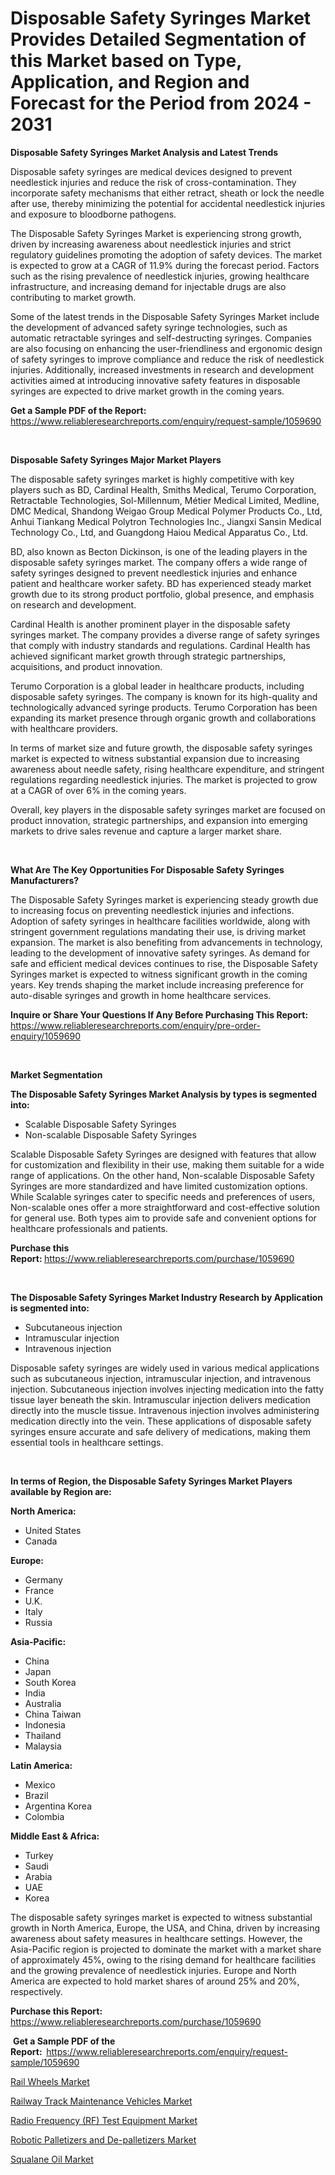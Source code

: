 <p><h1>Disposable Safety Syringes Market Provides Detailed Segmentation of this Market based on Type, Application, and Region and Forecast for the Period from 2024 - 2031</h1></p><p><strong>Disposable Safety Syringes Market Analysis and Latest Trends</strong></p>
<p><p>Disposable safety syringes are medical devices designed to prevent needlestick injuries and reduce the risk of cross-contamination. They incorporate safety mechanisms that either retract, sheath or lock the needle after use, thereby minimizing the potential for accidental needlestick injuries and exposure to bloodborne pathogens.</p><p>The Disposable Safety Syringes Market is experiencing strong growth, driven by increasing awareness about needlestick injuries and strict regulatory guidelines promoting the adoption of safety devices. The market is expected to grow at a CAGR of 11.9% during the forecast period. Factors such as the rising prevalence of needlestick injuries, growing healthcare infrastructure, and increasing demand for injectable drugs are also contributing to market growth.</p><p>Some of the latest trends in the Disposable Safety Syringes Market include the development of advanced safety syringe technologies, such as automatic retractable syringes and self-destructing syringes. Companies are also focusing on enhancing the user-friendliness and ergonomic design of safety syringes to improve compliance and reduce the risk of needlestick injuries. Additionally, increased investments in research and development activities aimed at introducing innovative safety features in disposable syringes are expected to drive market growth in the coming years.</p></p>
<p><strong>Get a Sample PDF of the Report:&nbsp;</strong> <a href="https://www.reliableresearchreports.com/enquiry/request-sample/1059690">https://www.reliableresearchreports.com/enquiry/request-sample/1059690</a></p>
<p>&nbsp;</p>
<p><strong>Disposable Safety Syringes Major Market Players</strong></p>
<p><p>The disposable safety syringes market is highly competitive with key players such as BD, Cardinal Health, Smiths Medical, Terumo Corporation, Retractable Technologies, Sol-Millennum, Métier Medical Limited, Medline, DMC Medical, Shandong Weigao Group Medical Polymer Products Co., Ltd, Anhui Tiankang Medical Polytron Technologies Inc., Jiangxi Sansin Medical Technology Co., Ltd, and Guangdong Haiou Medical Apparatus Co., Ltd.</p><p>BD, also known as Becton Dickinson, is one of the leading players in the disposable safety syringes market. The company offers a wide range of safety syringes designed to prevent needlestick injuries and enhance patient and healthcare worker safety. BD has experienced steady market growth due to its strong product portfolio, global presence, and emphasis on research and development.</p><p>Cardinal Health is another prominent player in the disposable safety syringes market. The company provides a diverse range of safety syringes that comply with industry standards and regulations. Cardinal Health has achieved significant market growth through strategic partnerships, acquisitions, and product innovation.</p><p>Terumo Corporation is a global leader in healthcare products, including disposable safety syringes. The company is known for its high-quality and technologically advanced syringe products. Terumo Corporation has been expanding its market presence through organic growth and collaborations with healthcare providers.</p><p>In terms of market size and future growth, the disposable safety syringes market is expected to witness substantial expansion due to increasing awareness about needle safety, rising healthcare expenditure, and stringent regulations regarding needlestick injuries. The market is projected to grow at a CAGR of over 6% in the coming years.</p><p>Overall, key players in the disposable safety syringes market are focused on product innovation, strategic partnerships, and expansion into emerging markets to drive sales revenue and capture a larger market share.</p></p>
<p>&nbsp;</p>
<p><strong>What Are The Key Opportunities For Disposable Safety Syringes Manufacturers?</strong></p>
<p><p>The Disposable Safety Syringes market is experiencing steady growth due to increasing focus on preventing needlestick injuries and infections. Adoption of safety syringes in healthcare facilities worldwide, along with stringent government regulations mandating their use, is driving market expansion. The market is also benefiting from advancements in technology, leading to the development of innovative safety syringes. As demand for safe and efficient medical devices continues to rise, the Disposable Safety Syringes market is expected to witness significant growth in the coming years. Key trends shaping the market include increasing preference for auto-disable syringes and growth in home healthcare services.</p></p>
<p><strong>Inquire or Share Your Questions If Any Before Purchasing This Report:</strong> <a href="https://www.reliableresearchreports.com/enquiry/pre-order-enquiry/1059690">https://www.reliableresearchreports.com/enquiry/pre-order-enquiry/1059690</a></p>
<p>&nbsp;</p>
<p><strong>Market Segmentation</strong></p>
<p><strong>The Disposable Safety Syringes Market Analysis by types is segmented into:</strong></p>
<p><ul><li>Scalable Disposable Safety Syringes</li><li>Non-scalable Disposable Safety Syringes</li></ul></p>
<p><p>Scalable Disposable Safety Syringes are designed with features that allow for customization and flexibility in their use, making them suitable for a wide range of applications. On the other hand, Non-scalable Disposable Safety Syringes are more standardized and have limited customization options. While Scalable syringes cater to specific needs and preferences of users, Non-scalable ones offer a more straightforward and cost-effective solution for general use. Both types aim to provide safe and convenient options for healthcare professionals and patients.</p></p>
<p><strong>Purchase this Report:&nbsp;</strong><a href="https://www.reliableresearchreports.com/purchase/1059690">https://www.reliableresearchreports.com/purchase/1059690</a></p>
<p>&nbsp;</p>
<p><strong>The Disposable Safety Syringes Market Industry Research by Application is segmented into:</strong></p>
<p><ul><li>Subcutaneous injection</li><li>Intramuscular injection</li><li>Intravenous injection</li></ul></p>
<p><p>Disposable safety syringes are widely used in various medical applications such as subcutaneous injection, intramuscular injection, and intravenous injection. Subcutaneous injection involves injecting medication into the fatty tissue layer beneath the skin. Intramuscular injection delivers medication directly into the muscle tissue. Intravenous injection involves administering medication directly into the vein. These applications of disposable safety syringes ensure accurate and safe delivery of medications, making them essential tools in healthcare settings.</p></p>
<p>&nbsp;</p>
<p><strong>In terms of Region, the Disposable Safety Syringes Market Players available by Region are:</strong></p>
<p>
    <p> <strong> North America: </strong>
        <ul>
            <li>United States</li>
            <li>Canada</li>
        </ul>
        </p> 
    <p> <strong> Europe: </strong>
        <ul>
            <li>Germany</li>
            <li>France</li>
            <li>U.K.</li>
            <li>Italy</li>
            <li>Russia</li>
        </ul>
        </p> 
    <p> <strong> Asia-Pacific: </strong>
        <ul>
            <li>China</li>
            <li>Japan</li>
            <li>South Korea</li>
            <li>India</li>
            <li>Australia</li>
            <li>China Taiwan</li>
            <li>Indonesia</li>
            <li>Thailand</li>
            <li>Malaysia</li>
        </ul>
        </p> 
    <p> <strong> Latin America: </strong>
        <ul>
            <li>Mexico</li>
            <li>Brazil</li>
            <li>Argentina Korea</li>
            <li>Colombia</li>
        </ul>
        </p> 
    <p> <strong> Middle East & Africa: </strong>
        <ul>
            <li>Turkey</li>
            <li>Saudi</li>
            <li>Arabia</li>
            <li>UAE</li>
            <li>Korea</li>
        </ul>
    </p>
    </p>
<p><p>The disposable safety syringes market is expected to witness substantial growth in North America, Europe, the USA, and China, driven by increasing awareness about safety measures in healthcare settings. However, the Asia-Pacific region is projected to dominate the market with a market share of approximately 45%, owing to the rising demand for healthcare facilities and the growing prevalence of needlestick injuries. Europe and North America are expected to hold market shares of around 25% and 20%, respectively.</p></p>
<p><strong>Purchase this Report: </strong><a href="https://www.reliableresearchreports.com/purchase/1059690">https://www.reliableresearchreports.com/purchase/1059690</a></p>
<p>&nbsp;<strong>Get a Sample PDF of the Report:&nbsp;&nbsp;</strong><a href="https://www.reliableresearchreports.com/enquiry/request-sample/1059690">https://www.reliableresearchreports.com/enquiry/request-sample/1059690</a></p>
<p><strong></strong></p>
<p><p><a href="https://medium.com/@dylangilbert65/rail-wheels-market-share-evolution-and-market-growth-trends-2024-2031-6b96735a4c38">Rail Wheels Market</a></p><p><a href="https://medium.com/@dylangilbert65/railway-track-maintenance-vehicles-market-trends-and-market-analysis-forecasted-for-period-690f78f6fa8c">Railway Track Maintenance Vehicles Market</a></p><p><a href="https://medium.com/@dylangilbert65/decoding-radio-frequency-rf-test-equipment-market-metrics-market-share-trends-and-growth-719d84a839ad">Radio Frequency (RF) Test Equipment Market</a></p><p><a href="https://medium.com/@dylangilbert65/robotic-palletizers-and-de-palletizers-market-trends-and-market-analysis-forecasted-for-period-bf30b8b945a3">Robotic Palletizers and De-palletizers Market</a></p><p><a href="https://github.com/pizolina/Market-Research-Report-List-3/blob/main/squalane-oil-market.md">Squalane Oil Market</a></p></p>